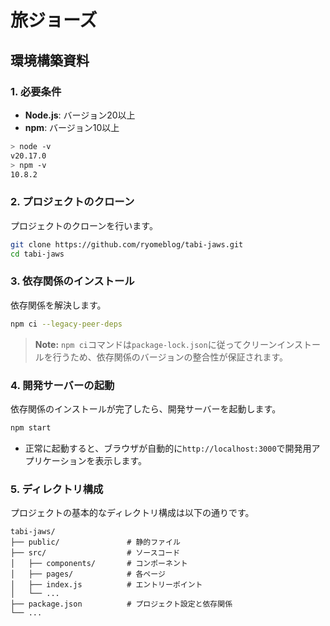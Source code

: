 # 旅ジョーズ

## 環境構築資料

### 1. 必要条件

- **Node.js**: バージョン20以上  
- **npm**: バージョン10以上

```bash
> node -v
v20.17.0
> npm -v
10.8.2
```

### 2. プロジェクトのクローン

プロジェクトのクローンを行います。

```bash
git clone https://github.com/ryomeblog/tabi-jaws.git
cd tabi-jaws
```

### 3. 依存関係のインストール

依存関係を解決します。

```bash
npm ci --legacy-peer-deps
```

> **Note:** `npm ci`コマンドは`package-lock.json`に従ってクリーンインストールを行うため、依存関係のバージョンの整合性が保証されます。

### 4. 開発サーバーの起動

依存関係のインストールが完了したら、開発サーバーを起動します。

```bash
npm start
```

- 正常に起動すると、ブラウザが自動的に`http://localhost:3000`で開発用アプリケーションを表示します。

### 5. ディレクトリ構成

プロジェクトの基本的なディレクトリ構成は以下の通りです。

```
tabi-jaws/
├── public/               # 静的ファイル
├── src/                  # ソースコード
│   ├── components/       # コンポーネント
│   ├── pages/            # 各ページ
│   ├── index.js          # エントリーポイント
│   └── ...
├── package.json          # プロジェクト設定と依存関係
└── ...
```
